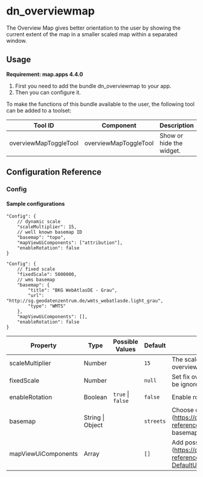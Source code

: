 # dn_overviewmap
The Overview Map gives better orientation to the user by showing the current extent of the map in a smaller scaled map within a separated window.

## Usage
**Requirement: map.apps 4.4.0**

1. First you need to add the bundle dn_overviewmap to your app.
2. Then you can configure it.

To make the functions of this bundle available to the user, the following tool can be added to a toolset:

| Tool ID               | Component             | Description              |
|-----------------------|-----------------------|--------------------------|
| overviewMapToggleTool | overviewMapToggleTool | Show or hide the widget. |

## Configuration Reference

### Config

#### Sample configurations
```
"Config": {
    // dynamic scale
    "scaleMultiplier": 15,
    // well known basemap ID
    "basemap": "topo",
    "mapViewUiComponents": ["attribution"],
    "enableRotation": false
}
```
```
"Config": {
    // fixed scale
    "fixedScale": 5000000,
    // wms basemap
    "basemap": {
        "title": "BKG WebAtlasDE - Grau",
        "url": "http://sg.geodatenzentrum.de/wmts_webatlasde.light_grau",
        "type": "WMTS"
    },
    "mapViewUiComponents": [],
    "enableRotation": false
}
```

| Property            | Type                 | Possible Values               | Default               | Description                                                                                                                                             |
|---------------------|----------------------|-------------------------------|-----------------------|---------------------------------------------------------------------------------------------------------------------------------------------------------|
| scaleMultiplier     | Number               |                               | ```15```              | The scale multiplier between the map and the overview map.                                                                                              |
| fixedScale          | Number               |                               | ```null```            | Set fix overview map scale. If set scaleMultiplier will be ignored.                                                                                     |
| enableRotation      | Boolean              | ```true``` &#124; ```false``` | ```false```           | Enable rotation of the overview map.                                                                                                                    |
| basemap             | String &#124; Object |                               | ```streets```         | Choose one of the well known basemap IDs (https://developers.arcgis.com/javascript/latest/api-reference/esri-Map.html#basemap) or an own basemap config |
| mapViewUiComponents | Array                |                               | ```[]```              | Add possible UI components to the overview map (https://developers.arcgis.com/javascript/latest/api-reference/esri-views-ui-DefaultUI.html#components)  |
